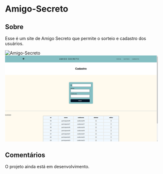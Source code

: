 # Amigo-Secreto

## Sobre
Esse é um site de Amigo Secreto que permite o sorteio e cadastro dos usuários.

![Amigo-Secreto](assets/images/img.png)
![Amigo-Secreto](assets/images/img2.png)

## Comentários
O projeto ainda está em desenvolvimento.